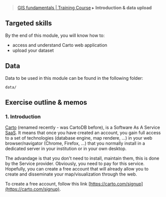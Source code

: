 
> [GIS fundamentals | Training Course](agenda.md) ▸ **Introduction & data upload**

## Targeted skills
By the end of this module, you will know how to:
* access and understand Carto web application
* upload your dataset

## Data
Data to be used in this module can be found in the following folder:

```
data/
```
## Exercise outline & memos


### 1. Introduction

[Carto](https://carto.com/) (renamed recently - was CartoDB before), is a Software As A Service [SaaS](https://en.wikipedia.org/wiki/Software_as_a_service). It means that once you have created an account, you gain full access to a set of technologies (database engine, map rendere, ...) in your web browser/navigator (Chrome, Firefox, ...) that you normally install in a dedicated server in your institution or in your own desktop. 

The advandage is that you don't need to install, maintain them, this is done by the Service provider. Obviously, you need to pay for this service. Hopefully, you can create a free account that will already allow you to create and disseminate your map/visualization through the web. 

To create a free account, follow this link [https://carto.com/signup](https://carto.com/signup).



